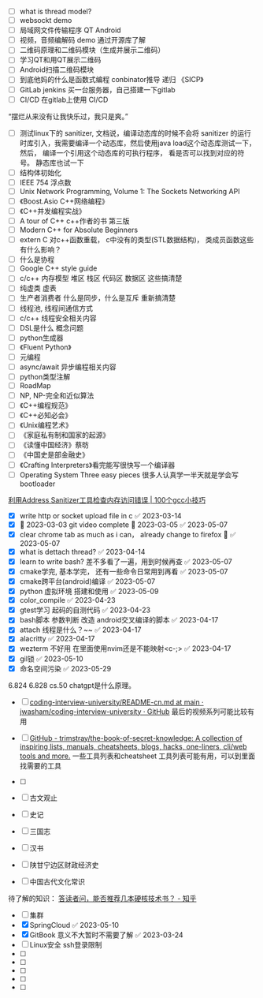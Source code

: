 - [ ] what is thread model?
- [ ] websockt demo
- [ ] 局域网文件传输程序   QT Android
- [ ] 视频，音频编解码 demo   通过开源库了解
- [ ] 二维码原理和二维码模块（生成并展示二维码）
- [ ] 学习QT和用QT展示二维码
- [ ] Android扫描二维码模块
- [ ] 到底他妈的什么是函数式编程 conbinator推导  递归 《SICP》
- [ ] GitLab  jenkins 买一台服务器，自己搭建一下gitlab
- [ ] CI/CD 在gitlab上使用 CI/CD

“摆烂从来没有让我快乐过，我只是爽。”
- [ ] 测试linux下的 sanitizer, 文档说，编译动态库的时候不会将 sanitizer 的运行时库引入，我需要编译一个动态库，然后使用java load这个动态库测试一下， 然后， 编译一个引用这个动态库的可执行程序， 看是否可以找到对应的符号。 静态库也试一下
- [ ] 结构体初始化
- [ ] IEEE 754 浮点数
- [ ] Unix Network Programming, Volume 1: The Sockets Networking API
- [ ] 《Boost.Asio C++网络编程》
- [ ] 《C++并发编程实战》
- [ ] A tour of C++   c++作者的书  第三版
- [ ] Modern C++ for Absolute Beginners
- [ ] extern C 对c++函数重载， c中没有的类型(STL数据结构)， 类成员函数这些有什么影响？
- [ ] 什么是协程
- [ ] Google C++ style guide
- [ ] c/c++ 内存模型  堆区  栈区  代码区 数据区 这些搞清楚
- [ ] 纯虚类 虚表
- [ ] 生产者消费者   什么是同步，什么是互斥  重新搞清楚
- [ ] 线程池, 线程间通信方式
- [ ] c/c++ 线程安全相关内容
- [ ] DSL是什么 概念问题
- [ ] python生成器
- [ ] 《Fluent Python》
- [ ] 元编程
- [ ] async/await 异步编程相关内容
- [ ] python类型注解
- [ ] RoadMap
- [ ] NP, NP-完全和近似算法
- [ ] 《C++编程规范》
- [ ] 《C++必知必会》
- [ ] 《Unix编程艺术》
- [ ] 《家庭私有制和国家的起源》
- [ ] 《读懂中国经济》蔡昉
- [ ] 《中国史是部金融史》
- [ ] 《Crafting Interpreters》看完能写很快写一个编译器
- [ ] Operating System Three easy pieces  很多人认真学一半天就是学会写bootloader

[利用Address Sanitizer工具检查内存访问错误 | 100个gcc小技巧](https://wizardforcel.gitbooks.io/100-gcc-tips/content/address-sanitizer.html)
- [x] write http or socket upload file in c ✅ 2023-03-14
- [x] 🛫 2023-03-03 git video complete 📅 2023-03-05 ✅ 2023-05-07
- [x] clear chrome tab as much as i can， already change to firefox 🤣 ✅ 2023-05-07
- [x] what is dettach thread? ✅ 2023-04-14
- [x] learn to write bash? 差不多看了一遍，用到时候再查 ✅ 2023-05-07
- [x] cmake学完, 基本学完， 还有一些命令日常用到再看 ✅ 2023-05-07
- [x] cmake跨平台(android)编译 ✅ 2023-05-07
- [x] python 虚拟环境 搭建和使用 ✅ 2023-05-09
- [x] color_compile ✅ 2023-04-23
- [x] gtest学习 起码的自测代码 ✅ 2023-04-23
- [x] bash脚本  参数判断  改造 android交叉编译的脚本 ✅ 2023-04-17
- [x] attach 线程是什么？~~ ✅ 2023-04-17
- [x] alacritty ✅ 2023-04-17
- [x] wezterm 不好用 在里面使用nvim还是不能映射<c-;> ✅ 2023-04-17
- [x] gil锁 ✅ 2023-05-10
- [x] 命名空间污染 ✅ 2023-05-29

6.824
6.828
cs.50 chatgpt是什么原理。

- [ ] [coding-interview-university/README-cn.md at main · jwasham/coding-interview-university · GitHub](https://github.com/jwasham/coding-interview-university/blob/main/translations/README-cn.md#%E5%A6%82%E4%BD%95%E4%BD%BF%E7%94%A8%E5%AE%83) 最后的视频系列可能比较有用
- [ ] [GitHub - trimstray/the-book-of-secret-knowledge: A collection of inspiring lists, manuals, cheatsheets, blogs, hacks, one-liners, cli/web tools and more.](https://github.com/trimstray/the-book-of-secret-knowledge) 一些工具列表和cheatsheet  工具列表可能有用，可以到里面找需要的工具

- [ ]

- [ ] 古文观止
- [ ] 史记
- [ ] 三国志
- [ ] 汉书
- [ ] 陕甘宁边区财政经济史
- [ ] 中国古代文化常识


待了解的知识：
[答读者问，能否推荐几本硬核技术书？ - 知乎](https://zhuanlan.zhihu.com/p/359363209)
- [ ] 集群
- [x] SpringCloud ✅ 2023-05-10
- [x] GitBook 意义不大暂时不需要了解 ✅ 2023-03-24
- [ ] Linux安全  ssh登录限制
- [ ] 
- [ ] 
- [ ] 
- [ ] 
- [ ] 
